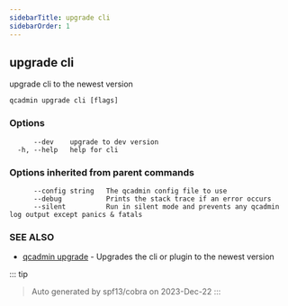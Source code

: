```yaml
---
sidebarTitle: upgrade cli
sidebarOrder: 1
---
```


## upgrade cli

upgrade cli to the newest version

```
qcadmin upgrade cli [flags]
```

### Options

```
      --dev    upgrade to dev version
  -h, --help   help for cli
```

### Options inherited from parent commands

```
      --config string   The qcadmin config file to use
      --debug           Prints the stack trace if an error occurs
      --silent          Run in silent mode and prevents any qcadmin log output except panics & fatals
```

### SEE ALSO

* [qcadmin upgrade](upgrade.md)	 - Upgrades the cli or plugin to the newest version

::: tip
>Auto generated by spf13/cobra on 2023-Dec-22
:::